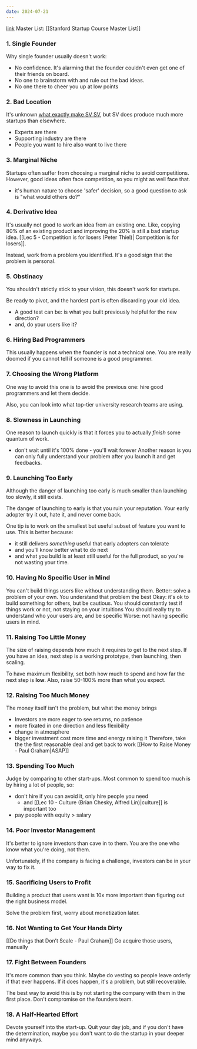 ```yaml
---
date: 2024-07-21
---
```

[link](https://paulgraham.com/startupmistakes.html)
Master List: [[Stanford Startup Course Master List]]

### 1. Single Founder
Why single founder usually doesn't work:
- No confidence. It's alarming that the founder couldn't even get one of their friends on board.
- No one to brainstorm with and rule out the bad ideas.
- No one there to cheer you up at low points

### 2. Bad Location
It's unknown [what exactly make SV SV](https://paulgraham.com/siliconvalley.html), but SV does produce much more startups than elsewhere.
- Experts are there
- Supporting industry are there
- People you want to hire also want to live there

### 3. Marginal Niche
Startups often suffer from choosing a marginal niche to avoid competitions. However, good ideas often face competition, so you might as well face that.
- it's human nature to choose 'safer' decision, so a good question to ask is "what would others do?"

### 4. Derivative Idea
It's usually not good to work an idea from an existing one. Like, copying 80% of an existing product and improving the 20% is still a bad startup idea. [[Lec 5 - Competition is for losers (Peter Thiel)| Competition is for losers]].

Instead, work from a problem you identified. It's a good sign that the problem is personal. 

### 5. Obstinacy
You shouldn't strictly stick to your vision, this doesn't work for startups.

Be ready to pivot, and the hardest part is often discarding your old idea.
- A good test can be: is what you built previously helpful for the new direction?
- and, do your users like it?

### 6. Hiring Bad Programmers
This usually happens when the founder is not a technical one. You are really doomed if you cannot tell if someone is a good programmer.

### 7. Choosing the Wrong Platform
One way to avoid this one is to avoid the previous one: hire good programmers and let them decide.

Also, you can look into what top-tier university research teams are using.

### 8. Slowness in Launching
One reason to launch quickly is that it forces you to actually *finish* some quantum of work.
- don't wait until it's 100% done - you'll wait forever
Another reason is you can only fully understand your problem after you launch it and get feedbacks.

### 9. Launching Too Early
Although the danger of launching too early is much smaller than launching too slowly, it still exists. 

The danger of launching to early is that you ruin your reputation. Your early adopter try it out, hate it, and never come back.

One tip is to work on the smallest but useful subset of feature you want to use. This is better because:
- it still delivers *something* useful that early adopters can tolerate
- and you'll know better what to do next
- and what you build is at least still useful for the full product, so you're not wasting your time. 

### 10. Having No Specific User in Mind
You can't build things users like without understanding them.
Better: solve a problem of your own. You understand that problem the best
Okay: it's ok to build something for others, but be cautious.
	You should constantly test if things work or not, not staying on your intuitions
	You should really try to understand who your users are, and be specific
Worse: not having specific users in mind.

### 11. Raising Too Little Money
The size of raising depends how much it requires to get to the next step. If you have an idea, next step is a working prototype, then launching, then scaling.

To have maximum flexibility, set both how much to spend and how far the next step is **low**. Also, raise 50-100% more than what you expect.

### 12. Raising Too Much Money
The money itself isn't the problem, but what the money brings
- Investors are more eager to see returns, no patience
- more fixated in one direction and less flexibility
- change in atmosphere
- bigger investment cost more time and energy raising it
	Therefore, take the the first reasonable deal and get back to work [[How to Raise Money - Paul Graham|ASAP]]
### 13. Spending Too Much
Judge by comparing to other start-ups.
Most common to spend too much is by hiring a lot of people, so:
- don't hire if you can avoid it, only hire people you need
	- and [[Lec 10 - Culture (Brian Chesky, Alfred Lin)|culture]] is important too 
- pay people with equity > salary

### 14. Poor Investor Management
It's better to ignore investors than cave in to them. You are the one who know what you're doing, not them.

Unfortunately, if the company is facing a challenge, investors can be in your way to fix it.

### 15. Sacrificing Users to Profit
Building a product that users want is 10x more important than figuring out the right business model.

Solve the problem first, worry about monetization later.

### 16. Not Wanting to Get Your Hands Dirty
[[Do things that Don’t Scale - Paul Graham]]
Go acquire those users, manually

### 17. Fight Between Founders
It's more common than you think. Maybe do vesting so people leave orderly if that ever happens. If it does happen, it's a problem, but still recoverable.

The best way to avoid this is by not starting the company with them in the first place. Don't compromise on the founders team.

### 18.  A Half-Hearted Effort
Devote yourself into the start-up. Quit your day job, and if you don't have the determination, maybe you don't want to do the startup in your deeper mind anyways.
